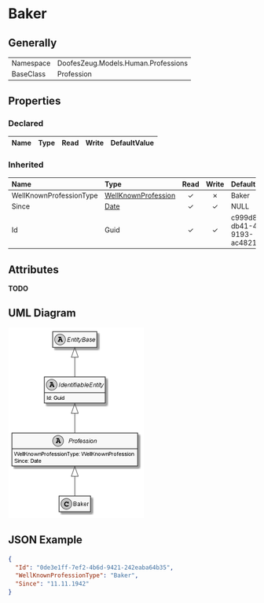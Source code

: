 ﻿# Baker

## Generally

|||
|:-|:-|
|Namespace|DoofesZeug.Models.Human.Professions|
|BaseClass|Profession|

## Properties

### Declared

|Name|Type|Read|Write|DefaultValue|
|:---|:---|:--:|:---:|:-----------|

### Inherited

|Name|Type|Read|Write|DefaultValue|
|:---|:---|:--:|:---:|:-----------|
|WellKnownProfessionType|[WellKnownProfession](../../Enumerations/DoofesZeug.Models.Human.Professions\WellKnownProfession.md)|&#x2713;|&#x2717;|Baker|
|Since|[Date](../../Models/DoofesZeug.Models.DateAndTime\Date.md)|&#x2713;|&#x2713;|NULL|
|Id|Guid|&#x2713;|&#x2713;|c999d884-db41-4da3-9193-ac48214fd169|

## Attributes

**TODO**

## UML Diagram

![Baker.png](./Baker.png "Baker")

## JSON Example

```json
{
  "Id": "0de3e1ff-7ef2-4b6d-9421-242eaba64b35",
  "WellKnownProfessionType": "Baker",
  "Since": "11.11.1942"
}
```

